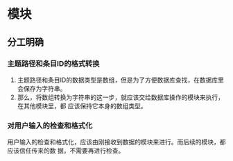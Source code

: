 # 模块

## 分工明确
### 主题路径和条目ID的格式转换
1. 主题路径和条目ID的数据类型是数组，但是为了方便数据库查找，在数据库里会保存为字符串。  
2. 那么，将数组转换为字符串的这一步，就应该交给数据库操作的模块来执行，在其他模块里，都
应该保持它本身的数组类型。

### 对用户输入的检查和格式化
用户输入的检查和格式化，应该由刚接收到数据的模块来进行。而后续的模块，都应该信任传来的数
据，不需要再进行检查。
